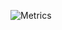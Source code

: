 ![Metrics](https://metrics.lecoq.io/divyanshugit?template=classic&isocalendar=1&languages=1&introduction=1&lines=1&pagespeed=1&isocalendar.duration=half-year&languages.colors=github&languages.threshold=0%25&introduction.title=true&pagespeed.url=divyanshusingh.me&pagespeed.detailed=true&pagespeed.screenshot=true&config.timezone=Asia%2FCalcutta)
